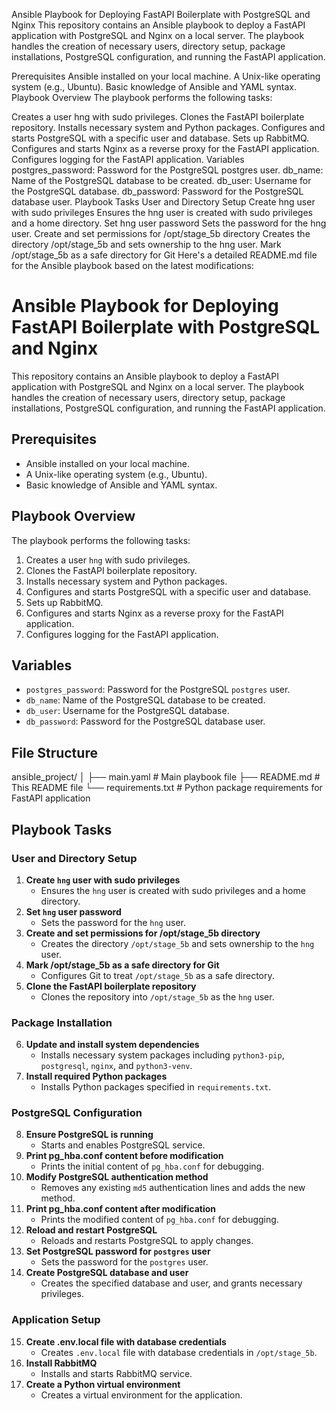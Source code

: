 Ansible Playbook for Deploying FastAPI Boilerplate with PostgreSQL and Nginx
This repository contains an Ansible playbook to deploy a FastAPI application with PostgreSQL and Nginx on a local server. The playbook handles the creation of necessary users, directory setup, package installations, PostgreSQL configuration, and running the FastAPI application.

Prerequisites
Ansible installed on your local machine.
A Unix-like operating system (e.g., Ubuntu).
Basic knowledge of Ansible and YAML syntax.
Playbook Overview
The playbook performs the following tasks:

Creates a user hng with sudo privileges.
Clones the FastAPI boilerplate repository.
Installs necessary system and Python packages.
Configures and starts PostgreSQL with a specific user and database.
Sets up RabbitMQ.
Configures and starts Nginx as a reverse proxy for the FastAPI application.
Configures logging for the FastAPI application.
Variables
postgres_password: Password for the PostgreSQL postgres user.
db_name: Name of the PostgreSQL database to be created.
db_user: Username for the PostgreSQL database.
db_password: Password for the PostgreSQL database user.
Playbook Tasks
User and Directory Setup
Create hng user with sudo privileges
Ensures the hng user is created with sudo privileges and a home directory.
Set hng user password
Sets the password for the hng user.
Create and set permissions for /opt/stage_5b directory
Creates the directory /opt/stage_5b and sets ownership to the hng user.
Mark /opt/stage_5b as a safe directory for Git Here's a detailed README.md file for the Ansible playbook based on the latest modifications:
# Ansible Playbook for Deploying FastAPI Boilerplate with PostgreSQL and Nginx

This repository contains an Ansible playbook to deploy a FastAPI application with PostgreSQL and Nginx on a local server. The playbook handles the creation of necessary users, directory setup, package installations, PostgreSQL configuration, and running the FastAPI application.

## Prerequisites

- Ansible installed on your local machine.
- A Unix-like operating system (e.g., Ubuntu).
- Basic knowledge of Ansible and YAML syntax.

## Playbook Overview

The playbook performs the following tasks:
1. Creates a user `hng` with sudo privileges.
2. Clones the FastAPI boilerplate repository.
3. Installs necessary system and Python packages.
4. Configures and starts PostgreSQL with a specific user and database.
5. Sets up RabbitMQ.
6. Configures and starts Nginx as a reverse proxy for the FastAPI application.
7. Configures logging for the FastAPI application.

## Variables

- `postgres_password`: Password for the PostgreSQL `postgres` user.
- `db_name`: Name of the PostgreSQL database to be created.
- `db_user`: Username for the PostgreSQL database.
- `db_password`: Password for the PostgreSQL database user.

## File Structure
ansible_project/ │ ├── main.yaml # Main playbook file ├── README.md # This README file └── requirements.txt # Python package requirements for FastAPI application


## Playbook Tasks

### User and Directory Setup

1. **Create `hng` user with sudo privileges**
   - Ensures the `hng` user is created with sudo privileges and a home directory.
2. **Set `hng` user password**
   - Sets the password for the `hng` user.
3. **Create and set permissions for /opt/stage_5b directory**
   - Creates the directory `/opt/stage_5b` and sets ownership to the `hng` user.
4. **Mark /opt/stage_5b as a safe directory for Git**
   - Configures Git to treat `/opt/stage_5b` as a safe directory.
5. **Clone the FastAPI boilerplate repository**
   - Clones the repository into `/opt/stage_5b` as the `hng` user.

### Package Installation

6. **Update and install system dependencies**
   - Installs necessary system packages including `python3-pip`, `postgresql`, `nginx`, and `python3-venv`.
7. **Install required Python packages**
   - Installs Python packages specified in `requirements.txt`.

### PostgreSQL Configuration

8. **Ensure PostgreSQL is running**
   - Starts and enables PostgreSQL service.
9. **Print pg_hba.conf content before modification**
   - Prints the initial content of `pg_hba.conf` for debugging.
10. **Modify PostgreSQL authentication method**
    - Removes any existing `md5` authentication lines and adds the new method.
11. **Print pg_hba.conf content after modification**
    - Prints the modified content of `pg_hba.conf` for debugging.
12. **Reload and restart PostgreSQL**
    - Reloads and restarts PostgreSQL to apply changes.
13. **Set PostgreSQL password for `postgres` user**
    - Sets the password for the `postgres` user.
14. **Create PostgreSQL database and user**
    - Creates the specified database and user, and grants necessary privileges.

### Application Setup

15. **Create .env.local file with database credentials**
    - Creates `.env.local` file with database credentials in `/opt/stage_5b`.
16. **Install RabbitMQ**
    - Installs and starts RabbitMQ service.
17. **Create a Python virtual environment**
    - Creates a virtual environment for the application.